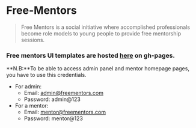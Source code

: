 # Free-Mentors

>Free Mentors is a social initiative where accomplished professionals become role models to young people to provide free mentorship sessions.

### Free mentors UI templates are hosted [here](https://gadishimwe.github.io/Free-Mentors/) on gh-pages.

**N.B:**To be able to access admin panel and mentor homepage pages, you have to use this credentials.
* For admin:
    * Email: admin@freementors.com
    * Password: admin@123
* For a mentor:
    * Email: mentor@freementors.com
    * Password: mentor@123
